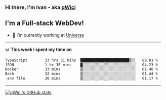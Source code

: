 ### Hi there, I'm Ivan - aka [qWici][website]

## I'm a Full-stack WebDev!
- 🔭 I’m currently working at [Universe][universe]

---

📊 **This week I spent my time on**
<!--START_SECTION:waka-->

```txt
TypeScript        33 hrs 31 mins  ██████████████████████▒░░   89.01 %
JSON              1 hr 35 mins    █░░░░░░░░░░░░░░░░░░░░░░░░   04.23 %
Docker            33 mins         ▒░░░░░░░░░░░░░░░░░░░░░░░░   01.48 %
Bash              32 mins         ▒░░░░░░░░░░░░░░░░░░░░░░░░   01.44 %
.env file         26 mins         ▒░░░░░░░░░░░░░░░░░░░░░░░░   01.17 %
```

<!--END_SECTION:waka-->

---

[![qWici's GitHub stats](https://github-readme-stats.vercel.app/api?username=qWici)](https://github.com/qWici/github-readme-stats)

[website]: https://devkucher.com
[twitter]: https://twitter.com/KucherDev
[linkedin]: https://www.linkedin.com/in/ivankucher
[universe]: https://universeapps.limited
